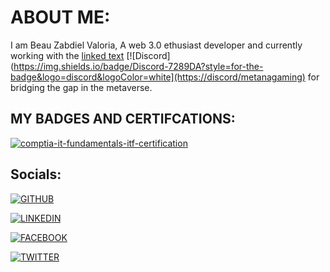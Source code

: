 # ABOUT ME:
I am Beau Zabdiel Valoria, A web 3.0 ethusiast developer and currently working with the [linked text](https://metana.org "Title") [![Discord](https://img.shields.io/badge/Discord-7289DA?style=for-the-badge&logo=discord&logoColor=white](https://discord/metanagaming)  for bridging the gap in the metaverse.

## MY BADGES AND CERTIFCATIONS:

[![comptia-it-fundamentals-itf-certification](https://user-images.githubusercontent.com/89659909/148382984-8203eb6d-7861-414b-be0d-b0fe4998bb9d.png)](https://www.credly.com/badges/973a1b76-a9e3-483d-9cf1-4d0f470f2edd/public_url)

## Socials:

[![GITHUB](https://img.shields.io/badge/GitHub-100000?style=for-the-badge&logo=github&logoColor=white)](https://github.com/Zabbb)

[![LINKEDIN](https://img.shields.io/badge/LinkedIn-0077B5?style=for-the-badge&logo=linkedin&logoColor=white)](https://www.linkedin.com/in/beau-zabdiel-valoria-495346210/)

[![FACEBOOK](https://img.shields.io/badge/Facebook-1877F2?style=for-the-badge&logo=facebook&logoColor=white)](https://www.facebook.com/beauzabdiel.valoria06/)

[![TWITTER](https://img.shields.io/badge/Twitter-1DA1F2?style=for-the-badge&logo=twitter&logoColor=white)](https://twitter.com/ZabbZabbbbb)

